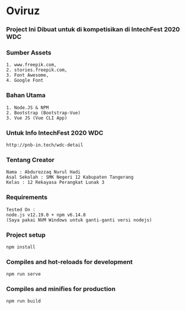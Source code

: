# Oviruz

### Project Ini Dibuat untuk di kompetisikan di IntechFest 2020 WDC

### Sumber Assets
```
1. www.freepik.com,
2. stories.freepik.com,
3. Font Awesome,
4. Google Font
```

### Bahan Utama
```
1. Node.JS & NPM
2. Bootstrap (Bootstrap-Vue)
3. Vue JS (Vue CLI App)
```

### Untuk Info IntechFest 2020 WDC
```
http://pnb-in.tech/wdc-detail
```

### Tentang Creator
```
Nama : Abdurozzaq Nurul Hadi
Asal Sekolah : SMK Negeri 12 Kabupaten Tangerang
Kelas : 12 Rekayasa Perangkat Lunak 3
```

### Requirements
```
Tested On :
node.js v12.19.0 + npm v6.14.8
(Saya pakai NVM Windows untuk ganti-ganti versi nodejs)
```
### Project setup
```
npm install
```
### Compiles and hot-reloads for development
```
npm run serve
```
### Compiles and minifies for production
```
npm run build
```

